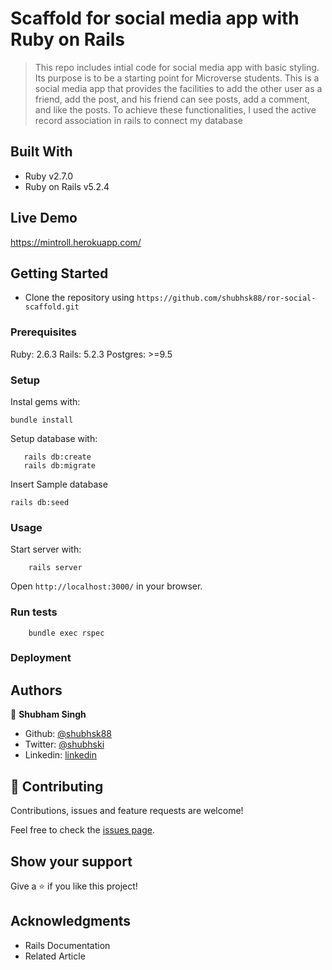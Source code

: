 # Scaffold for social media app with Ruby on Rails

> This repo includes intial code for social media app with basic styling. Its purpose is to be a starting point for Microverse students.
> This is a social media app that provides the facilities to add the other user as a friend, add the post, and his friend can see posts, add a comment, and like the posts. To achieve these functionalities, I used the active record association in rails to connect my
> database

## Built With

- Ruby v2.7.0
- Ruby on Rails v5.2.4

## Live Demo

https://mintroll.herokuapp.com/


## Getting Started

- Clone the repository using `https://github.com/shubhsk88/ror-social-scaffold.git`

### Prerequisites

Ruby: 2.6.3
Rails: 5.2.3
Postgres: >=9.5

### Setup

Instal gems with:

```
bundle install
```

Setup database with:

```
   rails db:create
   rails db:migrate

```

Insert Sample database

```
rails db:seed

```

### Usage

Start server with:

```
    rails server
```

Open `http://localhost:3000/` in your browser.

### Run tests

```
    bundle exec rspec
```


### Deployment

## Authors

👤 **Shubham Singh**

- Github: [@shubhsk88](https://github.com/shubhsk88)
- Twitter: [@shubhski](twitter.com/shubski)
- Linkedin: [linkedin](https://www.linkedin.com/in/shubhski/)

## 🤝 Contributing

Contributions, issues and feature requests are welcome!

Feel free to check the [issues page](issues/).

## Show your support

Give a ⭐️ if you like this project!

## Acknowledgments

- Rails Documentation 
- Related Article

